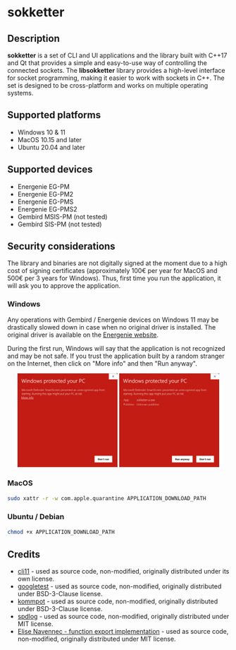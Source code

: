 # sokketter

## Description

**sokketter** is a set of CLI and UI applications and the library built with C++17 and Qt that provides a simple and easy-to-use way of controlling the connected sockets. The **libsokketter** library provides a high-level interface for socket programming, making it easier to work with sockets in C++. The set is designed to be cross-platform and works on multiple operating systems.

## Supported platforms

* Windows 10 & 11
* MacOS 10.15 and later
* Ubuntu 20.04 and later

## Supported devices

* Energenie EG-PM
* Energenie EG-PM2
* Energenie EG-PMS
* Energenie EG-PMS2
* Gembird MSIS-PM (not tested)
* Gembird SIS-PM (not tested)

## Security considerations

The library and binaries are not digitally signed at the moment due to a high cost of signing certificates (approximately 100€ per year for MacOS and 500€ per 3 years for Windows). Thus, first time you run the application, it will ask you to approve the application.

### Windows

Any operations with Gembird / Energenie devices on Windows 11 may be drastically slowed down in case when no original driver is installed.
The original driver is available on the [Energenie website](https://energenie.com/item.aspx?id=7415).

During the first run, Windows will say that the application is not recognized and may be not safe. If you trust the application built by a random stranger on the Internet, then click on "More info" and then "Run anyway".

<p align="center">
<img src="docs/readme-pictures/windows-11-unrecognized-01.png" alt="windows unrecognized application" width="45%"/> <img src="docs/readme-pictures/windows-11-unrecognized-02.png" alt="windows unrecognized application" width="45%"/>
</p>

### MacOS

```bash
sudo xattr -r -w com.apple.quarantine APPLICATION_DOWNLOAD_PATH
```

### Ubuntu / Debian

```bash
chmod +x APPLICATION_DOWNLOAD_PATH
```

## Credits

* [cli11](https://github.com/CLIUtils/CLI11) - used as source code, non-modified, originally distributed under its own license.
* [googletest](https://github.com/google/googletest) - used as source code, non-modified, originally distributed under BSD-3-Clause license.
* [kommpot](https://github.com/morwy/kommpot) - used as source code, non-modified, originally distributed under BSD-3-Clause license.
* [spdlog](https://github.com/gabime/spdlog) - used as source code, non-modified, originally distributed under MIT license.
* [Elise Navennec - function export implementation](https://atomheartother.github.io/c++/2018/07/12/CPPDynLib.html) - used as source code, non-modified, originally distributed under MIT license.
